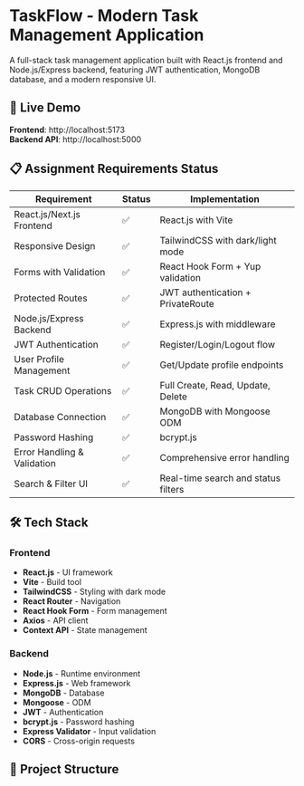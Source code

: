# TaskFlow - Modern Task Management Application

A full-stack task management application built with React.js frontend and Node.js/Express backend, featuring JWT authentication, MongoDB database, and a modern responsive UI.

## 🚀 Live Demo

**Frontend**: http://localhost:5173  
**Backend API**: http://localhost:5000

## 📋 Assignment Requirements Status

| Requirement | Status | Implementation |
|-------------|---------|----------------|
| React.js/Next.js Frontend | ✅ | React.js with Vite |
| Responsive Design | ✅ | TailwindCSS with dark/light mode |
| Forms with Validation | ✅ | React Hook Form + Yup validation |
| Protected Routes | ✅ | JWT authentication + PrivateRoute |
| Node.js/Express Backend | ✅ | Express.js with middleware |
| JWT Authentication | ✅ | Register/Login/Logout flow |
| User Profile Management | ✅ | Get/Update profile endpoints |
| Task CRUD Operations | ✅ | Full Create, Read, Update, Delete |
| Database Connection | ✅ | MongoDB with Mongoose ODM |
| Password Hashing | ✅ | bcrypt.js |
| Error Handling & Validation | ✅ | Comprehensive error handling |
| Search & Filter UI | ✅ | Real-time search and status filters |

## 🛠 Tech Stack

### Frontend
- **React.js** - UI framework
- **Vite** - Build tool
- **TailwindCSS** - Styling with dark mode
- **React Router** - Navigation
- **React Hook Form** - Form management
- **Axios** - API client
- **Context API** - State management

### Backend
- **Node.js** - Runtime environment
- **Express.js** - Web framework
- **MongoDB** - Database
- **Mongoose** - ODM
- **JWT** - Authentication
- **bcrypt.js** - Password hashing
- **Express Validator** - Input validation
- **CORS** - Cross-origin requests

## 📁 Project Structure
